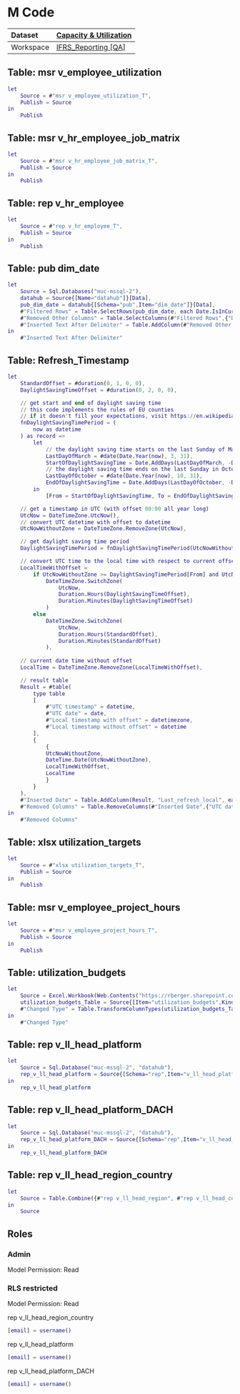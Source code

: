 



# M Code

|Dataset|[Capacity & Utilization](./../Capacity-&-Utilization.md)|
| :--- | :--- |
|Workspace|[IFRS_Reporting [QA]](../../Workspaces/IFRS_Reporting-[QA].md)|

## Table: msr v_employee_utilization


```m
let
    Source = #"msr v_employee_utilization_T",
    Publish = Source
in
    Publish
```


## Table: msr v_hr_employee_job_matrix


```m
let
    Source = #"msr v_hr_employee_job_matrix_T",
    Publish = Source
in
    Publish
```


## Table: rep v_hr_employee


```m
let
    Source = #"rep v_hr_employee_T",
    Publish = Source
in
    Publish
```


## Table: pub dim_date


```m
let
    Source = Sql.Databases("muc-mssql-2"),
    datahub = Source{[Name="datahub"]}[Data],
    pub_dim_date = datahub{[Schema="pub",Item="dim_date"]}[Data],
    #"Filtered Rows" = Table.SelectRows(pub_dim_date, each Date.IsInCurrentYear([Date]) or Date.IsInPreviousYear([Date])),
    #"Removed Other Columns" = Table.SelectColumns(#"Filtered Rows",{"DateKey", "Date", "Day", "Weekday", "WeekDayName", "WeekOfYear", "Month", "MonthName", "Year", "YearMonthnumber", "FirstDayOfMonth", "YearMonthShort", "ISOWeekOfYearNameInCal"}),
    #"Inserted Text After Delimiter" = Table.AddColumn(#"Removed Other Columns", "MonthNameShort", each Text.AfterDelimiter(Text.Proper([YearMonthShort]), "/"), type text)
in
    #"Inserted Text After Delimiter"
```


## Table: Refresh_Timestamp


```m
let
    StandardOffset = #duration(0, 1, 0, 0),
    DaylightSavingTimeOffset = #duration(0, 2, 0, 0),

    // get start and end of daylight saving time
    // this code implements the rules of EU counties
    // if it doesn't fill your expectations, visit https://en.wikipedia.org/wiki/Daylight_saving_time_by_country and implement your own function
    fnDaylightSavingTimePeriod = (
        now as datetime
    ) as record => 
        let
            // the daylight saving time starts on the last Sunday of March at 1am UTC
            LastDayOfMarch = #date(Date.Year(now), 3, 31),
            StartOfDaylightSavingTime = Date.AddDays(LastDayOfMarch, -Date.DayOfWeek(LastDayOfMarch)) & #time(1, 0, 0),
            // the daylight saving time ends on the last Sunday in October at 1am UTC
            LastDayOfOctober = #date(Date.Year(now), 10, 31),
            EndOfDaylightSavingTime = Date.AddDays(LastDayOfOctober, -Date.DayOfWeek(LastDayOfOctober)) & #time(1, 0, 0)
        in
            [From = StartOfDaylightSavingTime, To = EndOfDaylightSavingTime],

    // get a timestamp in UTC (with offset 00:00 all year long)
    UtcNow = DateTimeZone.UtcNow(),
    // convert UTC datetime with offset to datetime
    UtcNowWithoutZone = DateTimeZone.RemoveZone(UtcNow),

    // get daylight saving time period
    DaylightSavingTimePeriod = fnDaylightSavingTimePeriod(UtcNowWithoutZone),

    // convert UTC time to the local time with respect to current offset
    LocalTimeWithOffset = 
        if UtcNowWithoutZone >= DaylightSavingTimePeriod[From] and UtcNowWithoutZone <= DaylightSavingTimePeriod[To] then
            DateTimeZone.SwitchZone(
                UtcNow, 
                Duration.Hours(DaylightSavingTimeOffset), 
                Duration.Minutes(DaylightSavingTimeOffset)
            )
        else
            DateTimeZone.SwitchZone(
                UtcNow, 
                Duration.Hours(StandardOffset), 
                Duration.Minutes(StandardOffset)
            ),
    
    // current date time without offset
    LocalTime = DateTimeZone.RemoveZone(LocalTimeWithOffset),

    // result table
    Result = #table(
        type table
        [
            #"UTC timestamp" = datetime, 
            #"UTC date" = date,
            #"Local timestamp with offset" = datetimezone,
            #"Local timestamp without offset" = datetime
        ], 
        {
            {
            UtcNowWithoutZone,
            DateTime.Date(UtcNowWithoutZone),
            LocalTimeWithOffset,
            LocalTime
            }
        }
    ),
    #"Inserted Date" = Table.AddColumn(Result, "Last_refresh_local", each DateTime.Date([Local timestamp without offset]), type date),
    #"Removed Columns" = Table.RemoveColumns(#"Inserted Date",{"UTC date", "Local timestamp without offset"})
in
    #"Removed Columns"
```


## Table: xlsx utilization_targets


```m
let
    Source = #"xlsx utilization_targets_T",
    Publish = Source
in
    Publish
```


## Table: msr v_employee_project_hours


```m
let
    Source = #"msr v_employee_project_hours_T",
    Publish = Source
in
    Publish
```


## Table: utilization_budgets


```m
let
    Source = Excel.Workbook(Web.Contents("https://rberger.sharepoint.com/sites/Reports-Utilization/Shared%20Documents/Report_Utilization/Data/utilization_budgets.xlsx"), null, true),
    utilization_budgets_Table = Source{[Item="utilization_budgets",Kind="Table"]}[Data],
    #"Changed Type" = Table.TransformColumnTypes(utilization_budgets_Table,{{"country_code_iso3", type text}, {"jobcode_id", type text}, {"jobcode", type text}, {"job_short", type text}, {"utilization_target", type number}})
in
    #"Changed Type"
```


## Table: rep v_ll_head_platform


```m
let
    Source = Sql.Database("muc-mssql-2", "datahub"),
    rep_v_ll_head_platform = Source{[Schema="rep",Item="v_ll_head_platform"]}[Data]
in
    rep_v_ll_head_platform
```


## Table: rep v_ll_head_platform_DACH


```m
let
    Source = Sql.Database("muc-mssql-2", "datahub"),
    rep_v_ll_head_platform_DACH = Source{[Schema="rep",Item="v_ll_head_platform_DACH"]}[Data]
in
    rep_v_ll_head_platform_DACH
```


## Table: rep v_II_head_region_country


```m
let
    Source = Table.Combine({#"rep v_ll_head_region", #"rep v_ll_head_country"})
in
    Source
```


## Roles

### Admin


Model Permission: Read
### RLS restricted


Model Permission: Read

rep v_II_head_region_country

```m
[email] = username()
```



rep v_ll_head_platform

```m
[email] = username()
```



rep v_ll_head_platform_DACH

```m
[email] = username()
```

